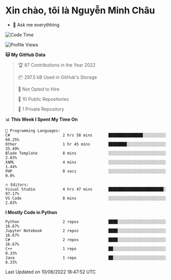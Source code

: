 ﻿# Xin chào, tôi là Nguyễn Minh Châu
- 💬 Ask me everythhing

<!--START_SECTION:waka-->
![Code Time](http://img.shields.io/badge/Code%20Time-0%20secs-blue)

![Profile Views](http://img.shields.io/badge/Profile%20Views-3-blue)

**🐱 My GitHub Data** 

> 🏆 87 Contributions in the Year 2022
 > 
> 📦 297.5 kB Used in GitHub's Storage 
 > 
> 🚫 Not Opted to Hire
 > 
> 📜 10 Public Repositories 
 > 
> 🔑 1 Private Repository 
 > 
📊 **This Week I Spent My Time On** 

```text
💬 Programming Languages: 
C#                       2 hrs 58 mins       ███████████████░░░░░░░░░░   60.25% 
Other                    1 hr 45 mins        ████████░░░░░░░░░░░░░░░░░   35.49% 
Blade Template           8 mins              ░░░░░░░░░░░░░░░░░░░░░░░░░   2.83% 
XAML                     4 mins              ░░░░░░░░░░░░░░░░░░░░░░░░░   1.44% 
PHP                      0 secs              ░░░░░░░░░░░░░░░░░░░░░░░░░   0.0%

🔥 Editors: 
Visual Studio            4 hrs 47 mins       ████████████████████████░   97.17% 
VS Code                  8 mins              ░░░░░░░░░░░░░░░░░░░░░░░░░   2.83%

```

**I Mostly Code in Python** 

```text
Python                   2 repos             ████░░░░░░░░░░░░░░░░░░░░░   16.67% 
Jupyter Notebook         2 repos             ████░░░░░░░░░░░░░░░░░░░░░   16.67% 
C#                       2 repos             ████░░░░░░░░░░░░░░░░░░░░░   16.67% 
C++                      1 repo              ██░░░░░░░░░░░░░░░░░░░░░░░   8.33% 
Java                     1 repo              ██░░░░░░░░░░░░░░░░░░░░░░░   8.33%

```



 Last Updated on 10/06/2022 18:47:52 UTC
<!--END_SECTION:waka-->
